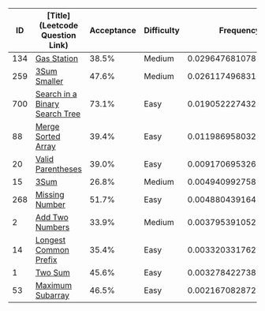 |ID|[Title](Leetcode Question Link)|Acceptance|Difficulty|Frequency|
|----|-----|----|---|---|
|134|[Gas Station]( https://leetcode.com/problems/gas-station)|38.5%|Medium|0.029647681078235767|
|259|[3Sum Smaller]( https://leetcode.com/problems/3sum-smaller)|47.6%|Medium|0.026117496831033614|
|700|[Search in a Binary Search Tree]( https://leetcode.com/problems/search-in-a-binary-search-tree)|73.1%|Easy|0.01905222743200806|
|88|[Merge Sorted Array]( https://leetcode.com/problems/merge-sorted-array)|39.4%|Easy|0.011986958032982505|
|20|[Valid Parentheses]( https://leetcode.com/problems/valid-parentheses)|39.0%|Easy|0.009170695326061695|
|15|[3Sum]( https://leetcode.com/problems/3sum)|26.8%|Medium|0.004940992758742591|
|268|[Missing Number]( https://leetcode.com/problems/missing-number)|51.7%|Easy|0.0048804391649084865|
|2|[Add Two Numbers]( https://leetcode.com/problems/add-two-numbers)|33.9%|Medium|0.00379539105290024|
|14|[Longest Common Prefix]( https://leetcode.com/problems/longest-common-prefix)|35.4%|Easy|0.003320331762984143|
|1|[Two Sum]( https://leetcode.com/problems/two-sum)|45.6%|Easy|0.003278422738041615|
|53|[Maximum Subarray]( https://leetcode.com/problems/maximum-subarray)|46.5%|Easy|0.002167082872150794|
